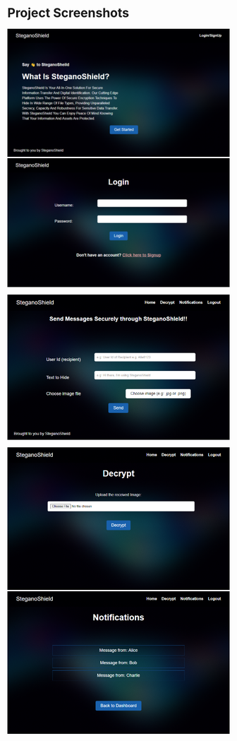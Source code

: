 # Project Screenshots

![Screenshot 1](../proj5_flask/screenshots/1_home.png)
![Screenshot 2](../proj5_flask/screenshots/2_login.png)
<!-- ![Screenshot 3](../proj5_flask/screenshots/3_dashboard.png) -->
![Screenshot 3](../proj5_flask/screenshots/3_dashboard_updated.png)
<!-- ![Screenshot 4](../proj5_flask/screenshots/4_encrypt.png) -->
![Screenshot 5](../proj5_flask/screenshots/5_decrypt.png)
![Screenshot 6](../proj5_flask/screenshots/6_notifications.png)